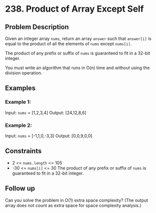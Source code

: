 # 238. Product of Array Except Self

## Problem Description
Given an integer array `nums`, return an array `answer` such that `answer[i]` is equal to the product of all the elements of `nums` except `nums[i]`.

The product of any prefix or suffix of `nums` is guaranteed to fit in a 32-bit integer.

You must write an algorithm that runs in O(n) time and without using the division operation.

## Examples

### Example 1:
Input: `nums` = [1,2,3,4]
Output: [24,12,8,6]

### Example 2:
Input: `nums` = [-1,1,0,-3,3]
Output: [0,0,9,0,0]

## Constraints
- 2 <= `nums.length` <= 105
- -30 <= `nums[i]` <= 30
The product of any prefix or suffix of `nums` is guaranteed to fit in a 32-bit integer.

## Follow up
Can you solve the problem in O(1) extra space complexity? (The output array does not count as extra space for space complexity analysis.)
